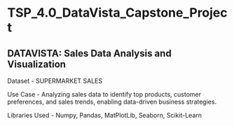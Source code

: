 # TSP_4.0_DataVista_Capstone_Project
## DATAVISTA: Sales Data Analysis and Visualization

Dataset - SUPERMARKET SALES

Use Case - Analyzing sales data to identify top products, customer preferences, and sales trends, enabling data-driven business strategies.

Libraries Used - Numpy, Pandas, MatPlotLib, Seaborn, Scikit-Learn
